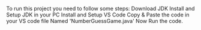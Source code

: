 To run this project you need to follow some steps:
  Download JDK
  Install and Setup JDK in your PC
  Install and Setup VS Code
  Copy & Paste the code in your VS code file Named 'NumberGuessGame.java'
  Now Run the code.
